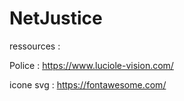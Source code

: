 # NetJustice

ressources : 

Police : https://www.luciole-vision.com/

icone svg : https://fontawesome.com/